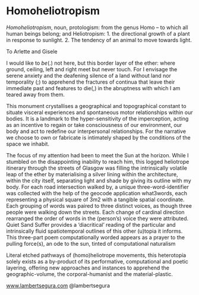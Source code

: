 # Homoheliotropism
_Homoheliotropism_, noun, protologism:
from the genus Homo – to which all human beings belong; and Heliotropism: 1. the directional growth of a plant in response to sunlight. 2. The tendency of an animal to move towards light.



To Arlette and Gisele

I would like to _be_(.)	not here, but this border layer of the ether: where ground, ceiling, left and right meet but never touch. For I envisage the serene anxiety and the deafening silence of a land without land nor temporality (;) to apprehend the fractures of continua that leave their immediate past and features to die(,) in the abruptness with which I am teared away from them. 


This monument crystallises a geographical and topographical constant to situate visceral experiences and spontaneous motor relationships within our bodies. It is a landmark to the hyper-sensitivity of the imperception, acting as an incentive to regain or take consciousness of our environment, our body and act to redefine our interpersonal relationships. For the narrative we choose to own or fabricate is intimately shaped by the conditions of the space we inhabit. 

The focus of my attention had been to meet the Sun at the horizon. While I stumbled on the disappointing inability to reach him, this logged heliotrope itinerary through the streets of Glasgow was filling the intrinsically volatile leap of the ether by materialising a silver lining within the architecture, within the city itself, separating light and shade by giving its outline with my body. For each road intersection walked by, a unique three-word-identifier was collected with the help of the geocode application what3words, each representing a physical square of 3m2 with a tangible spatial coordinate. Each grouping of words was paired to three distinct voices, as though three people were walking down the streets. Each change of cardinal direction rearranged the order of words in the (person’s) voice they were attributed. Quiet Sand Suffer provides a ‘diacritical’ reading of the particular and intrinsically fluid spatiotemporal outlines of this other (u)topia it informs. This three-part poem computationally worded appears as a prayer to the pulling force(s), an ode to the sun, tinted of computational naturalism 

Literal etched pathways of (homo)heliotrope movements, this heterotopia solely exists as a by-product of its performative, computational and poetic layering, offering new approaches and instances to apprehend the geographic-volume, the corporal-humanist and the material-plastic. 

www.lambertsegura.com	@lambertsegura
